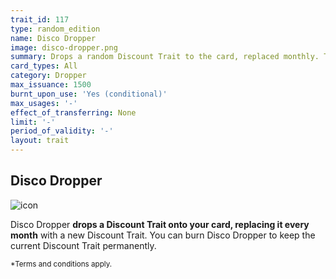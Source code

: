 ```yaml
---
trait_id: 117
type: random_edition
name: Disco Dropper
image: disco-dropper.png
summary: Drops a random Discount Trait to the card, replaced monthly. The Disco Dropper Trait can be burned to keep the current Discount Trait permanently.
card_types: All
category: Dropper
max_issuance: 1500
burnt_upon_use: 'Yes (conditional)'
max_usages: '-'
effect_of_transferring: None
limit: '-'
period_of_validity: '-'
layout: trait
---
```


## Disco Dropper

![icon](/assets/images/trait-icons/{{page.image}})

Disco Dropper **drops a Discount Trait onto your card, replacing it every month** with a new Discount Trait. You can burn Disco Dropper to keep the current Discount Trait permanently. 

<small>*Terms and conditions apply.</small>